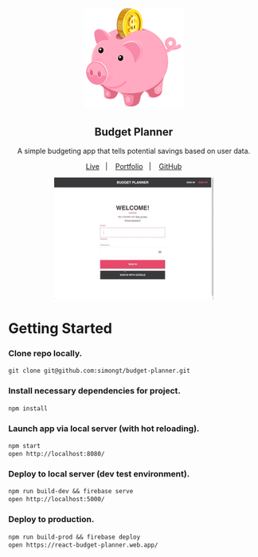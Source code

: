 <h1 align="center">
    <img alt="Piggy Bank" src="src/static/assets/images/piggy-bank--transparent--250px.png" width="200px" />
</h1>

<h2 align="center">
  Budget Planner
</h2>

<p align="center">A simple budgeting app that tells potential savings based on user data.</p>

<p align="center">
  <a href="https://react-budget-planner.web.app/">Live</a>&nbsp;&nbsp;&nbsp;|&nbsp;&nbsp;&nbsp;
  <a href="https://simongt.net/">Portfolio</a>&nbsp;&nbsp;&nbsp;|&nbsp;&nbsp;&nbsp;
  <a href="https://github.com/simongt">GitHub</a>
</p>

<p align="center">
    <img alt="Landing page - Bonfire" src="src/static/assets/animations/demo-01--320px.gif" >
</p>

# Getting Started

### Clone repo locally.

```
git clone git@github.com:simongt/budget-planner.git
```

### Install necessary dependencies for project.

```
npm install
```

### Launch app via local server (with hot reloading).

```
npm start
open http://localhost:8080/
```

### Deploy to local server (dev test environment).

```
npm run build-dev && firebase serve
open http://localhost:5000/
```

### Deploy to production.

```
npm run build-prod && firebase deploy
open https://react-budget-planner.web.app/
```
